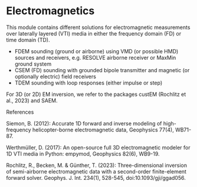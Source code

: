 Electromagnetics
================
This module contains different solutions for electromagnetic measurements over laterally layered (VTI) media in either the frequency domain (FD) or time domain (TD).

* FDEM sounding (ground or airborne) using VMD (or possible HMD) sources and receivers, e.g. RESOLVE airborne receiver or MaxMin ground system
* CSEM (FD) sounding with grounded bipole transmitter and magnetic (or optionally electric) field receivers
* TDEM sounding with loop responses (either impulse or step)







For 3D (or 2D) EM inversion, we refer to the packages custEM (Rochlitz et al., 2023) and SAEM.

References

Siemon, B. (2012): Accurate 1D forward and inverse modeling of high-frequency helicopter-borne electromagnetic data, Geophysics 77(4), WB71-87.

Werthmüller, D. (2017): An open-source full 3D electromagnetic modeler for 1D VTI media in Python: empymod, Geophysics 82(6), WB9-19.

Rochlitz, R., Becken, M. & Günther, T. (2023): Three-dimensional inversion of semi-airborne electromagnetic data with a second-order finite-element forward solver. Geophys. J. Int. 234(1), 528-545, doi:10.1093/gji/ggad056.